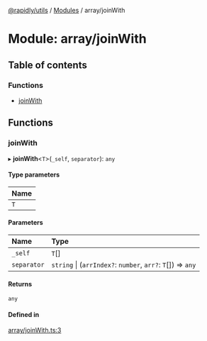 [@rapidly/utils](../README.md) / [Modules](../modules.md) / array/joinWith

# Module: array/joinWith

## Table of contents

### Functions

- [joinWith](array_joinWith.md#joinwith)

## Functions

### joinWith

▸ **joinWith**<`T`\>(`_self`, `separator`): `any`

#### Type parameters

| Name |
| :------ |
| `T` |

#### Parameters

| Name | Type |
| :------ | :------ |
| `_self` | `T`[] |
| `separator` | `string` \| (`arrIndex?`: `number`, `arr?`: `T`[]) => `any` |

#### Returns

`any`

#### Defined in

[array/joinWith.ts:3](https://github.com/canguser/rapidly-utils/blob/4eb51b4/main/array/joinWith.ts#L3)
